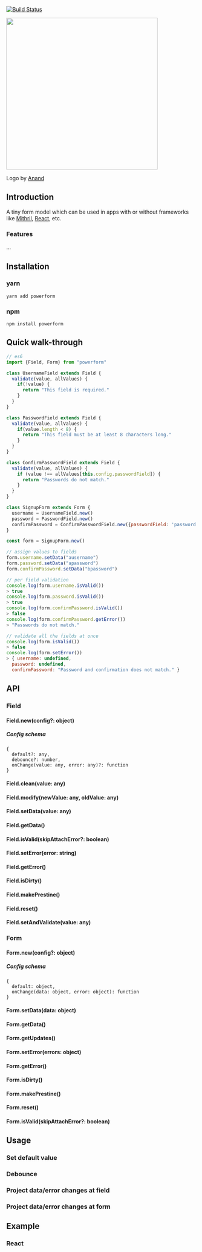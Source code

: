 [![Build Status](https://travis-ci.org/ludbek/powerform.svg?branch=master)](https://travis-ci.org/ludbek/powerform)

<img src="https://user-images.githubusercontent.com/8296449/30893678-3e1702a8-a35f-11e7-8f6c-965ffe88cf40.png" width=400>

Logo by [Anand](https://www.behance.net/mukhiyaanad378)

## Introduction
A tiny form model which can be used in apps with or without frameworks like [Mithril](https://github.com/MithrilJS/mithril.js/), [React](https://github.com/facebook/react), etc.

### Features
...

## Installation
### yarn
`yarn add powerform`

### npm
`npm install powerform`

## Quick walk-through
```javascript
// es6
import {Field, Form} from "powerform"

class UsernameField extends Field {
  validate(value, allValues) {
    if(!value) {
      return "This field is required."
    }
  }
}

class PasswordField extends Field {
  validate(value, allValues) {
    if(value.length < 8) {
      return "This field must be at least 8 characters long."
    }
  }
}

class ConfirmPasswordField extends Field {
  validate(value, allValues) {
    if (value !== allValues[this.config.passwordField]) {
      return "Passwords do not match."
    }
  }
}

class SignupForm extends Form {
  username = UsernameField.new()
  password = PasswordField.new()
  confirmPassword = ConfirmPasswordField.new({passwordField: 'password'})
}

const form = SignupForm.new()

// assign values to fields
form.username.setData("ausername")
form.password.setData("apassword")
form.confirmPassword.setData("bpassword")

// per field validation
console.log(form.username.isValid())
> true
console.log(form.password.isValid())
> true
console.log(form.confirmPassword.isValid())
> false
console.log(form.confirmPassword.getError())
> "Passwords do not match."

// validate all the fields at once
console.log(form.isValid())
> false
console.log(form.setError())
> { username: undefined,
  password: undefined,
  confirmPassword: "Password and confirmation does not match." }
```

## API
### Field
#### Field.new(config?: object)
##### Config schema
```
{
  default?: any,
  debounce?: number,
  onChange(value: any, error: any)?: function
}
```
#### Field.clean(value: any)
#### Field.modify(newValue: any, oldValue: any)
#### Field.setData(value: any)
#### Field.getData()
#### Field.isValid(skipAttachError?: boolean)
#### Field.setError(error: string)
#### Field.getError()
#### Field.isDirty()
#### Field.makePrestine()
#### Field.reset()
#### Field.setAndValidate(value: any)

### Form
#### Form.new(config?: object)
##### Config schema
```
{
  default: object,
  onChange(data: object, error: object): function
}
```
#### Form.setData(data: object)
#### Form.getData()
#### Form.getUpdates()
#### Form.setError(errors: object)
#### Form.getError()
#### Form.isDirty()
#### Form.makePrestine()
#### Form.reset()
#### Form.isValid(skipAttachError?: boolean)

## Usage
### Set default value
### Debounce
### Project data/error changes at field
### Project data/error changes at form

## Example
### React

